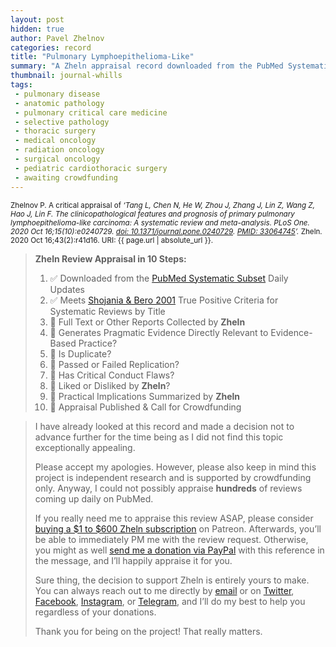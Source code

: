 ```yaml
---
layout: post
hidden: true
author: Pavel Zhelnov
categories: record
title: "Pulmonary Lymphoepithelioma-Like"
summary: "A Zheln appraisal record downloaded from the PubMed Systematic Subset daily updates."
thumbnail: journal-whills
tags:
 - pulmonary disease
 - anatomic pathology
 - pulmonary critical care medicine
 - selective pathology
 - thoracic surgery
 - medical oncology
 - radiation oncology
 - surgical oncology
 - pediatric cardiothoracic surgery
 - awaiting crowdfunding
---
```


<small id="citation">Zhelnov P. A critical appraisal of _‘Tang L, Chen N, He W, Zhou J, Zhang J, Lin Z, Wang Z, Hao J, Lin F. The clinicopathological features and prognosis of primary pulmonary lymphoepithelioma-like carcinoma: A systematic review and meta-analysis. PLoS One. 2020 Oct 16;15(10):e0240729. [doi: 10.1371/journal.pone.0240729](https://doi.org/10.1371/journal.pone.0240729). [PMID: 33064745](https://pubmed.gov/33064745)’._ Zheln. 2020 Oct 16;43(2):r41d16. URI: {{ page.url | absolute_url }}.</small>

> **Zheln Review Appraisal in 10 Steps:**
>
> 1. ✅ Downloaded from the [PubMed Systematic Subset](https://github.com/p1m-ortho/qs-global-ortho-search-queries/blob/global-sr-query/README.md) Daily Updates
> 2. ✅ Meets [Shojania & Bero 2001](https://www.researchgate.net/publication/11820967_Taking_Advantage_of_the_Explosion_of_Systematic_Reviews_An_Efficient_MEDLINE_Search_Strategy) True Positive Criteria for Systematic Reviews by Title
> 3. 🔄 Full Text or Other Reports Collected by **Zheln**
> 4. 🔄 Generates Pragmatic Evidence Directly Relevant to Evidence-Based Practice?
> 5. 🔄 Is Duplicate?
> 6. 🔄 Passed or Failed Replication?
> 7. 🔄 Has Critical Conduct Flaws?
> 8. 🔄 Liked or Disliked by **Zheln**?
> 9. 🔄 Practical Implications Summarized by **Zheln**
> 10. 🔄 Appraisal Published & Call for Crowdfunding

> I have already looked at this record and made a decision not to advance further for the time being as I did not find this topic exceptionally appealing.
>
> Please accept my apologies. However, please also keep in mind this project is independent research and is supported by crowdfunding only. Anyway, I could not possibly appraise **hundreds** of reviews coming up daily on PubMed.
> 
> If you really need me to appraise this review ASAP, please consider [buying a $1 to $600 Zheln subscription](https://patreon.com/zheln) on Patreon. Afterwards, you’ll be able to immediately PM me with the review request. Otherwise, you might as well [send me a donation via PayPal](https://paypal.me/pjelnov) with this reference in the message, and I’ll happily appraise it for you.
> 
> Sure thing, the decision to support Zheln is entirely yours to make. You can always reach out to me directly by [email](mailto:pavel@zheln.com) or on [Twitter](https://twitter.com/drzhelnov), [Facebook](https://facebook.com/drzhelnov), [Instagram](https://instagram.com/igzheln), or [Telegram](https://t.me/drzhelnov), and I’ll do my best to help you regardless of your donations.
> 
> Thank you for being on the project! That really matters.
